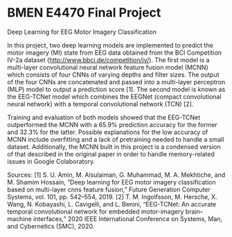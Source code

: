 # BMEN E4470 Final Project

Deep Learning for EEG Motor Imagery Classification

In this project, two deep learning models are implemented to predict the motor imagery (MI) state from EEG data obtained from the BCI Competition IV-2a dataset (http://www.bbci.de/competition/iv/). The first model is a multi-layer convolutional neural network feature fusion model (MCNN) which consists of four CNNs of varying depths and filter sizes. The output of the four CNNs are concatenated and passed into a multi-layer perceptron (MLP) model to output a prediction score [1]. The second model is known as the EEG-TCNet model which combines the EEGNet (compact convolutional neural network) with a temporal convolutional network (TCN) [2].

Training and evaluation of both models showed that the EEG-TCNet outperformed the MCNN with a 65.9% prediction accuracy for the former and 32.3% for the latter. Possible explanations for the low accuracy of MCNN include overfitting and a lack of pretraining needed to handle a small dataset. Additionally, the MCNN built in this project is a condensed version of that described in the original paper in order to handle memory-related issues in Google Colaboratory.

Sources:
[1] S. U. Amin, M. Alsulaiman, G. Muhammad, M. A. Mekhtiche, and M. Shamim Hossain, “Deep learning for EEG motor imagery classification based on multi-layer cnns feature fusion,” Future Generation Computer Systems, vol. 101, pp. 542–554, 2019.
[2] T. M. Ingolfsson, M. Hersche, X. Wang, N. Kobayashi, L. Cavigelli, and L. Benini, “EEG-TCNet: An accurate temporal convolutional network for embedded motor-imagery brain–machine interfaces,” 2020 IEEE International Conference on Systems, Man, and Cybernetics (SMC), 2020.
